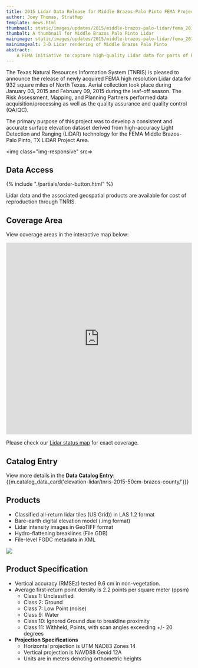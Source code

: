 ```yaml
---
title: 2015 Lidar Data Release for Middle Brazos-Palo Pinto FEMA Project
author: Joey Thomas, StratMap
template: news.html
thumbnail: static/images/updates/2015/middle-brazos-palo-lidar/fema_2015_60cm_middle_brazos_palo_pinto_th.jpg
thumbalt: A thumbnail for Middle Brazos Palo Pinto Lidar
mainimage: static/images/updates/2015/middle-brazos-palo-lidar/fema_2015_60cm_middle_brazos_palo_pinto_overview.jpg
mainimagealt: 3-D Lidar rendering of Middle Brazos Palo Pinto
abstract:
    A FEMA initiative to capture high-quality Lidar data for parts of Palo Pinto, Stephens, Hood, Johnson, Erath, Eastland, and Somervell.  County, Texas
---
```


The Texas Natural Resources Information System (TNRIS) is pleased to announce the release of newly acquired FEMA high resolution Lidar data for 932 square miles of North Texas. Aerial collection took place during January 03, 2015 and February 09, 2015 during the leaf-off season. The Risk Assessment, Mapping, and Planning Partners performed data acquisition/processing  as well as the  quality assurance and quality control (QA/QC).

The primary purpose of this project was to develop a consistent and accurate surface elevation dataset derived from high-accuracy Light Detection and Ranging (LiDAR) technology for the FEMA Middle Brazos-Palo Pinto, TX LiDAR Project Area.

<img class="img-responsive" src=>

## Data Access
<div class="media">
  <div class="media-left">
    {% include "./partials/order-button.html" %}
  </div>
  <div class="media-body">
    <p>Lidar data and the associated geospatial products are available for cost of reproduction through TNRIS.</p>
  </div>
</div>

## Coverage Area

View coverage areas in the interactive map below:

<iframe width="100%" height="520" frameborder="0" src="https://tnris.cartodb.com/viz/9214a5fa-63b4-11e5-9475-0e73ffd62169/embed_map" allowfullscreen webkitallowfullscreen mozallowfullscreen oallowfullscreen msallowfullscreen></iframe>

Please check our [Lidar status map](http://tnris.maps.arcgis.com/apps/Viewer/index.html?appid=3a5712b6cc36472f8036446e7b49c52d) for exact coverage. 

## Catalog Entry

View more details in the **Data Catalog Entry**:
{{m.catalog_data_card('elevation-lidar/tnris-2015-50cm-brazos-county/')}}

## Products
- Classified all-return lidar tiles (US Grid)) in LAS 1.2 format
- Bare-earth digital elevation model (.img format)
- Lidar intensity images in GeoTIFF format 
- Hydro-flattening breaklines (File GDB)
- File-level FGDC metadata in XML


<img class="img-responsive" src="{{m.link('static/images/updates/2015/middle-brazos-palo-lidar/fema_2015_60cm_middle_brazos_palo_pinto_2.jpg')}}">

## Product Specification
- Vertical accuracy (RMSEz) tested 9.6 cm in non-vegetation. 
- Average first-return point density is  2.2 points per square meter (ppsm)
  * Class 1: Unclassified
  * Class 2: Ground
  * Class 7: Low Point (noise)
  * Class 9: Water
  * Class 10: Ignored Ground due to breakline proximity
  * Class 11: Withheld, Points, with scan angles exceeding +/- 20 degrees	
- **Projection Specifications**
  + Horizontal projection is UTM NAD83  Zones 14
  + Vertical projection is NAVD88 Geoid 12A
  + Units are in meters denoting orthometric heights





